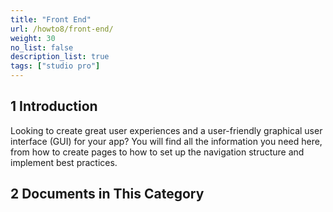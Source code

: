 ```yaml
---
title: "Front End"
url: /howto8/front-end/
weight: 30
no_list: false
description_list: true 
tags: ["studio pro"]
---
```


## 1 Introduction 

Looking to create great user experiences and a user-friendly graphical user interface (GUI) for your app? You will find all the information you need here, from how to create pages to how to set up the navigation structure and implement best practices.

## 2 Documents in This Category
